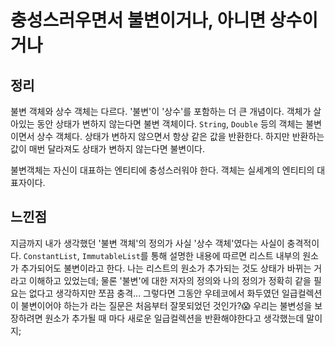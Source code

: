 # 충성스러우면서 불변이거나, 아니면 상수이거나
## 정리
불변 객체와 상수 객체는 다르다. '불변'이 '상수'를 포함하는 더 큰 개념이다.
객체가 살아있는 동안 상태가 변하지 않는다면 불변 객체이다.
`String`, `Double` 등의 객체는 불변이면서 상수 객체다. 상태가 변하지 않으면서 항상 같은 값을 반환한다.
하지만 반환하는 값이 매번 달라져도 상태가 변하지 않는다면 불변이다.

불변객체는 자신이 대표하는 엔티티에 충성스러워야 한다. 객체는 실세계의 엔티티의 대표자이다.

## 느낀점
지금까지 내가 생각했던 '불변 객체'의 정의가 사실 '상수 객체'였다는 사실이 충격적이다.
`ConstantList`, `ImmutableList`를 통해 설명한 내용에 따르면 리스트 내부의 원소가 추가되어도 불변이라고 한다. 나는 리스트의 원소가 추가되는 것도 상태가 바뀌는 거라고 이해하고 있었는데;
물론 '불변'에 대한 저자의 정의와 나의 정의가 정확히 같을 필요는 없다고 생각하지만 쪼끔 충격...
그렇다면 그동안 우테코에서 화두였던 일급컬렉션이 불변이어야 하는가 라는 질문은 처음부터 잘못되었던 것인가?😱 우리는 불변성을 보장하려면 원소가 추가될 때 마다 새로운 일급컬렉션을 반환해야한다고 생각했는데 말이지;
